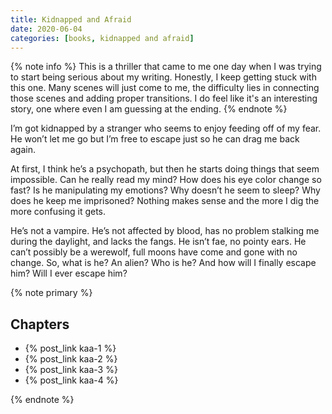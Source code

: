 ```yaml
---
title: Kidnapped and Afraid
date: 2020-06-04
categories: [books, kidnapped and afraid]
---
```

{% note info %}
This is a thriller that came to me one day when I was trying to start being serious about my writing. Honestly, I keep getting stuck with this one. Many scenes will just come to me, the difficulty lies in connecting those scenes and adding proper transitions. I do feel like it's an interesting story, one where even I am guessing at the ending.
{% endnote %}
<!-- more -->
I’m got kidnapped by a stranger who seems to enjoy feeding off of my fear. He won’t let me go but I’m free to escape just so he can drag me back again.

At first, I think he’s a psychopath, but then he starts doing things that seem impossible. Can he really read my mind? How does his eye color change so fast? Is he manipulating my emotions? Why doesn’t he seem to sleep? Why does he keep me imprisoned? Nothing makes sense and the more I dig the more confusing it gets.

He’s not a vampire. He’s not affected by blood, has no problem stalking me during the daylight, and lacks the fangs. He isn’t fae, no pointy ears. He can’t possibly be a werewolf, full moons have come and gone with no change. So, what is he? An alien? Who is he? And how will I finally escape him? Will I ever escape him?

{% note primary %}

## Chapters

- {% post_link kaa-1 %}
- {% post_link kaa-2 %}
- {% post_link kaa-3 %}
- {% post_link kaa-4 %}

{% endnote %}
